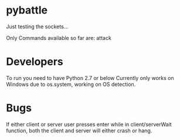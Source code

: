 # pybattle
Just testing the sockets...

Only Commands available so far are: attack

# Developers 

To run you need to have Python 2.7 or below
Currently only works on Windows due to os.system, working on OS detection.

# Bugs

If either client or server user presses enter while in client/serverWait function, both the client and server will either crash or hang.
